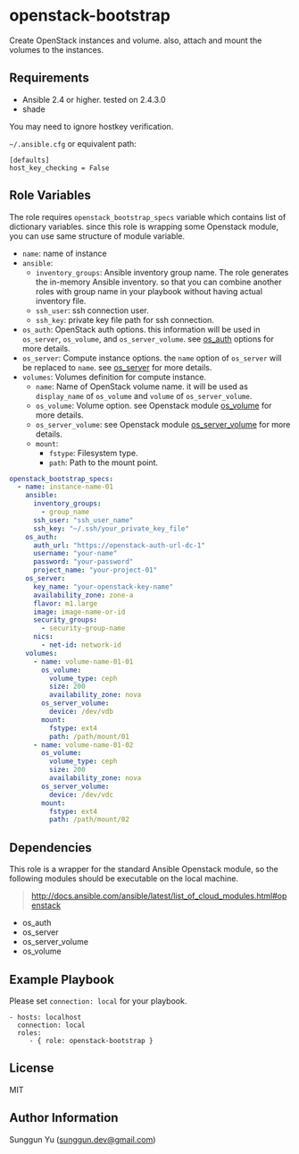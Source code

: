 openstack-bootstrap
===================

Create OpenStack instances and volume. also, attach and mount the volumes to the instances.

Requirements
------------

- Ansible 2.4 or higher. tested on 2.4.3.0 
- shade

You may need to ignore hostkey verification.

`~/.ansible.cfg` or equivalent path: 
```
[defaults]
host_key_checking = False
```

Role Variables
--------------

The role requires `openstack_bootstrap_specs` variable which contains list of dictionary variables. since this role is wrapping some Openstack module, you can use same structure of module variable.

- `name`: name of instance
- `ansible`: 
  - `inventory_groups`: Ansible inventory group name. The role generates the in-memory Ansible inventory. so that you can combine another roles with group name in your playbook without having actual inventory file.
  - `ssh_user`: ssh connection user.
  - `ssh_key`:  private key file path for ssh connection.
- `os_auth`: OpenStack auth options. this information will be used in `os_server`, `os_volume`, and `os_server_volume`. see [os_auth](http://docs.ansible.com/ansible/latest/os_auth_module.html) options for more details.
- `os_server`: Compute instance options. the `name` option of `os_server` will be replaced to `name`. see [os_server](http://docs.ansible.com/ansible/latest/os_server_module.html) for more details. 
- `volumes`: Volumes definition for compute instance. 
  - `name`: Name of OpenStack volume name. it will be used as `display_name` of `os_volume` and `volume` of `os_server_volume`.
  - `os_volume`: Volume option. see Openstack module [os_volume](http://docs.ansible.com/ansible/latest/os_volume_module.html) for more details.
  - `os_server_volume`: see Openstack module [os\_server_volume](http://docs.ansible.com/ansible/latest/os_server_volume_module.html) for more details.
  - `mount`:
    - `fstype`: Filesystem type.
    - `path`: Path to the mount point.


```yaml
openstack_bootstrap_specs:
  - name: instance-name-01
    ansible:
      inventory_groups:
        - group_name
      ssh_user: "ssh_user_name"
      ssh_key: "~/.ssh/your_private_key_file"
    os_auth:
      auth_url: "https://openstack-auth-url-dc-1"
      username: "your-name"
      password: "your-password"
      project_name: "your-project-01"
    os_server:
      key_name: "your-openstack-key-name"
      availability_zone: zone-a
      flavor: m1.large
      image: image-name-or-id
      security_groups:
        - security-group-name
      nics:
        - net-id: network-id
    volumes:
      - name: volume-name-01-01
        os_volume:
          volume_type: ceph
          size: 200
          availability_zone: nova
        os_server_volume:
          device: /dev/vdb
        mount:
          fstype: ext4
          path: /path/mount/01
      - name: volume-name-01-02
        os_volume:
          volume_type: ceph
          size: 200
          availability_zone: nova
        os_server_volume:
          device: /dev/vdc
        mount:
          fstype: ext4
          path: /path/mount/02
```

Dependencies
------------

This role is a wrapper for the standard Ansible Openstack module, so the following modules should be executable on the local machine. 

> http://docs.ansible.com/ansible/latest/list_of_cloud_modules.html#openstack

- os_auth
- os_server
- os\_server_volume
- os_volume


Example Playbook
----------------
Please set `connection: local` for your playbook.

    - hosts: localhost
      connection: local
      roles:
         - { role: openstack-bootstrap }

License
-------

MIT

Author Information
------------------

Sunggun Yu (<sunggun.dev@gmail.com>)
